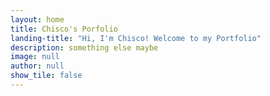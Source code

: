 ```yaml
---
layout: home
title: Chisco's Porfolio
landing-title: "Hi, I'm Chisco! Welcome to my Portfolio"
description: something else maybe
image: null
author: null
show_tile: false
---
```


